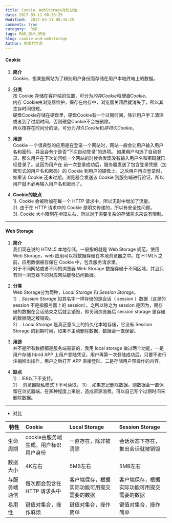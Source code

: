 ```yaml
---
title: Cookie，WebStorage对比总结
date: 2017-03-11 08:36:25
Modified:  2017-03-11 08:36:25
comments: true
category:  R&D
tags: R&D,技术,研发
Slug: cookie-and-webstorage
Author: 苍南竹竿君
---
```

#### Cookie
1. **简介**  
Cookie，指某些网站为了辨别用户身份而存储在用户本地终端上的数据。  

2. **分类**  
按 Cookie 存储在客户端的位置，可分为*内存Cookie*和*硬盘Cookie*。  
内存 Cookie由浏览器维护，保存在内存中，浏览器关闭后就消失了，所以其生存时间很短。  
硬盘Cookie存储在硬盘里，硬盘Cookie有一个过期时间，除非用户手工清理或者到了过期时间，否则硬盘Cookie不会被删除。  
所以按存在时间分的话，可分为*持久Cookie*和*非持久Cookie*。<!--more-->    
  
3. **用途**  
Cookie 一个很典型的应用是在登录一个网站时，网站一般会让用户输入用户名和密码，并且会有个是否“下次自动登录”的选项。
如果用户勾选了自动登录，那么用户在下次访问统一个网站的时候会发现没有输入用户名和密码就已经登录了。这因为用户在
前一次登录成功后，服务器发送了包含登录凭据（加密形式的用户名和密码）的 Cookie 到用户的硬盘上。之后用户再次登录时，
如果该 Cookie 还未过期，浏览器会发送该 Cookie 到服务端进行验证，所以用户就不必再输入用户名和密码了。  
  
4. **Cookie的缺点**  
1). Cookie 会被附加在每一个 HTTP 请求中，所以无形中增加了流量。  
2). 由于在 HTTP 请求中的 Cookie 是明文传递的，所以有安全性问题。  
3). Cookie 大小限制在4KB左右，所以对于需要复杂的存储需求来说有限制。  


******
#### Web Storage  

1. **简介**  
我们现在说的 HTML5 本地存储，一般指的就是 Web Storage 规范。使用 Web Storage，web 应用可以将数据存储在本地浏览器之中。在 HTML5 之前，应用数据被存储在 Cookie 中，包含服务请求里。  
对于不同网站或者不同的浏览器 Web Storage 数据存储于不同区域，并且只有同一浏览器下的对应网站能够访问数据。
  
2. **分类**  
Web Storage分为两种，*Local Storage* 和 *Session Storage*。  
 1）. *Session Storage* 如其名字一样存储的是会话（ session ）数据（这里的 session 不是指服务器上的 session）。之所以称之为 session 是因为，期存储的数据在会话结束之后就会销毁，即关闭浏览器后 session storage 里存储的数据随之被销毁。  
 2）. *Local Storage* 是真正意义上的持久化本地存储，它没有 Session Storage 的到期时间，如果不主动删除数据，数据会一直保留。  
3. **用途**  
并不是所有数据都是服务端需要的，我用 local storage 做过两个功能，一是用户存储 hbrid APP 上用户登陆凭证，用户再第一次登陆成功后，只要不进行注销推出操作，用户之后打开 APP 直接登陆。二是存储用户预操作的内容。
4. **缺点**  
 1）. IE8以下不支持。  
 2）. 浏览器隐私模式下不可读取。
 3）. 如果忘记删除数据，则数据会一直保留在浏览器端，在某种程度上来说，造成资源浪费。可以自己写个过期时间来删除数据。

******  
* 对比

|特性|Cookie|Local Storage|Session Storage|
| ------ | :----------------------- | :---------- | :------- |
|生命周期|cookie由服务端生成，用户标识用户身份|一直存在，除非被清除|会话状态下存在，推出会话就被销毁|
|数据大小|4K左右|5MB左右|5MB左右|
|与服务端通信|每次都会包含在 HTTP 请求头中|客户端保存，根据实际功能可用提交需要的数据|客户端保存，根据实际功能可用提交需要的数据|
|易用性|键值对集合，操作麻烦|键值对集合，操作简单|键值对集合，操作简单|